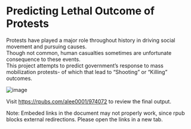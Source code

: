 # Predicting Lethal Outcome of Protests

Protests have played a major role throughout history in driving social movement and pursuing causes. <br />
Though not common, human casualties sometimes are unfortunate consequence to these events. <br />
This project attempts to predict government’s response to mass mobilization protests- of which that lead to “Shooting” or “Killing” outcomes.

![image](https://user-images.githubusercontent.com/97650319/226494304-c79a6740-19cc-4313-a213-d383fd3b15df.png)

Visit https://rpubs.com/alee0001/974072 to review the final output.

Note: Embeded links in the document may not properly work, since rpub blocks external redirections. Please open the links in a new tab.
